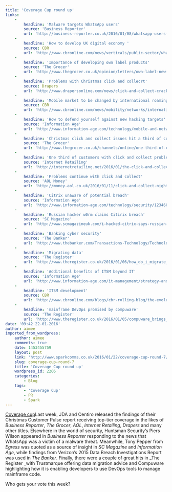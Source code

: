 ```yaml
---
title: 'Coverage Cup round up'
links:
    -
        headline: 'Malware targets WhatsApp users'
        source: 'Business Reporter'
        url: 'http://business-reporter.co.uk/2016/01/08/whatsapp-users-targeted-by-new-malware-campaign/'
    -
        headline: 'How to develop UK digital economy '
        source: CBR
        url: 'http://www.cbronline.com/news/verticals/public-sector/whats-needed-to-build-the-uk-digital-economy-smart-technology-broadband-infrastructure-bold-tech-investment-talent-nurturing-an-end-to-the-digital-deficit-wise-spending-4775372'
    -
        headline: 'Importance of developing own label products'
        source: 'The Grocer'
        url: 'http://www.thegrocer.co.uk/opinion/letters/own-label-new-product-development-is-vital/529829.article'
    -
        headline: 'Problems with Christmas click and collecrt'
        source: Drapers
        url: 'http://www.drapersonline.com/news/click-and-collect-cracks-appear-over-christmas/7003701.article'
    -
        headline: 'Mobile market to be changed by international roaming'
        source: CBR
        url: 'http://www.cbronline.com/news/mobility/networks/international-data-roaming-how-will-it-alter-the-european-mobile-market-4785251'
    -
        headline: 'How to defend yourself against new hacking targets'
        source: 'Information Age'
        url: 'http://www.information-age.com/technology/mobile-and-networking/123460767/hackers-are-about-get-26-billion-new-targets-heres-how-we-can-be-prepared#sthash.faferrHj.dpuf'
    -
        headline: 'Christmas click and collect issues hit a third of customer'
        source: 'The Grocer'
        url: 'http://www.thegrocer.co.uk/channels/online/one-third-of-christmas-click-and-collect-orders-hit-by-problems/529955.article'
    -
        headline: 'One third of customers with click and collect problems'
        source: 'Internet Retailing'
        url: 'http://internetretailing.net/2016/01/the-click-and-collect-experience-fell-short-for-more-than-a-third-of-shoppers-this-christmas/'
    -
        headline: 'Problems continue with click and collect'
        source: 'AOL Money'
        url: 'http://money.aol.co.uk/2016/01/11/click-and-collect-nightmare-for-shoppers/'
    -
        headline: 'Citrix unaware of potential breach'
        source: 'Information Age'
        url: 'http://www.information-age.com/technology/security/123460763/hackers-couldve-gained-access-every-citrix-customers-computer-and-citrix-didnt-notice-thing'
    -
        headline: 'Russian hacker w0rm claims Citirix breach'
        source: 'SC Magazine'
        url: 'http://www.scmagazineuk.com/i-hacked-citrix-says-russian-hacker-w0rm/article/464362/'
    -
        headline: 'Banking cyber security'
        source: 'The Banker'
        url: 'http://www.thebanker.com/Transactions-Technology/Technology/Cyber-security-making-banking-safer/(language'
    -
        headline: 'Migrating data'
        source: 'The Register'
        url: 'http://www.theregister.co.uk/2016/01/06/how_do_i_migrate_my_data/'
    -
        headline: 'Additional benefits of ITSM beyond IT'
        source: 'Information Age'
        url: 'http://www.information-age.com/it-management/strategy-and-innovation/123460729/thinking-outside-service-management-box-what-itsm-can-do-you-outside-it-department'
    -
        headline: 'ITSM development'
        source: CBR
        url: 'http://www.cbronline.com/blogs/cbr-rolling-blog/the-evolution-of-itsm'
    -
        headline: 'mainframe DevOps promised by compuware'
        source: 'The Register'
        url: 'http://www.theregister.co.uk/2016/01/05/compuware_brings_devops_to_mainframe/'
date: '09:42 22-01-2016'
author: aimee
imported_from_wordpress:
    author: aimee
    comments: true
    date: 1453455759
    layout: post
    link: 'http://www.sparkcomms.co.uk/2016/01/22/coverage-cup-round-7/'
    slug: coverage-cup-round-7
    title: 'Coverage Cup round up'
    wordpress_id: 2206
    categories:
        - Blog
    tags:
        - 'Coverage Cup'
        - PR
        - Spark
---
```


[Coverage cup](Coverage-cup-167x300.jpg)Last week, JDA and Centiro released the findings of their Christmas Customer Pulse report receiving top-tier coverage in the likes of _Business Reporter_, _The Grocer_, _AOL_, _Internet Retailing_, _Drapers_ and many other titles. Elsewhere in the world of security, Huntsman Security’s Piers Wilson appeared in _Business Reporter_ responding to the news that WhatsApp was a victim of a malware threat. Meanwhile, Tony Pepper from _Egress_ was quoted as a source of insight in _SC Magazine_ and _Information Age_, while findings from Verizon’s 2015 Data Breach Investigations Report was used in _The Banker_. Finally, there were a couple of great hits in _The Register _with Trustmarque offering data migration advice and Compuware highlighting how it is enabling developers to use DevOps tools to manage mainframe code.

Who gets your vote this week?
